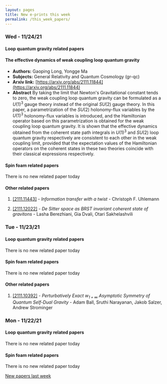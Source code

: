 ```yaml
---
layout: pages
title: New e-prints this week
permalink: /this_week_papers/
---
```




### Wed - 11/24/21

#### Loop quantum gravity related papers

#### **The effective dynamics of weak coupling loop quantum gravity**
 - **Authors:** Gaoping Long, Yongge Ma
 - **Subjects:** General Relativity and Quantum Cosmology (gr-qc)
 - **Arxiv link:** [https://arxiv.org/abs/2111.11844](https://arxiv.org/abs/2111.11844)
 - **Abstract**
 By taking the limit that Newton's Gravitational constant tends to zero, the weak coupling loop quantum gravity can be formulated as a $U(1)^3$ gauge theory instead of the original $SU(2)$ gauge theory. In this paper, a parametrization of the $SU(2)$ holonomy-flux variables by the $U(1)^3$ holonomy-flux variables is introduced, and the Hamiltonian operator based on this parametrization is obtained for the weak coupling loop quantum gravity. It is shown that the effective dynamics obtained from the coherent state path integrals in $U(1)^3$ and $SU(2)$ loop quantum gravity respectively are consistent to each other in the weak coupling limit, provided that the expectation values of the Hamiltonian operators on the coherent states in these two theories coincide with their classical expressions respectively. 

#### Spin foam related papers

There is no new related paper today 



#### Other related papers

1. [[2111.11443]](https://arxiv.org/abs/2111.11443) - *Information transfer with a twist* - Christoph F. Uhlemann

1. [[2111.12022]](https://arxiv.org/abs/2111.12022) - *De Sitter space as BRST invariant coherent state of gravitons* - Lasha Berezhiani, Gia Dvali, Otari Sakhelashvili



### Tue - 11/23/21

#### Loop quantum gravity related papers

There is no new related paper today 

#### Spin foam related papers

There is no new related paper today 



#### Other related papers

1. [[2111.10392]](https://arxiv.org/abs/2111.10392) - *Perturbatively Exact $w_{1+\infty}$ Asymptotic Symmetry of Quantum  Self-Dual Gravity* - Adam Ball, Sruthi Narayanan, Jakob Salzer, Andrew Strominger



### Mon - 11/22/21

#### Loop quantum gravity related papers

There is no new related paper today 

#### Spin foam related papers

There is no new related paper today 




[New papers last week]({{site.url}}/archived/weekly/pre-print/2021/11/22/archived_weekly_papers.html)